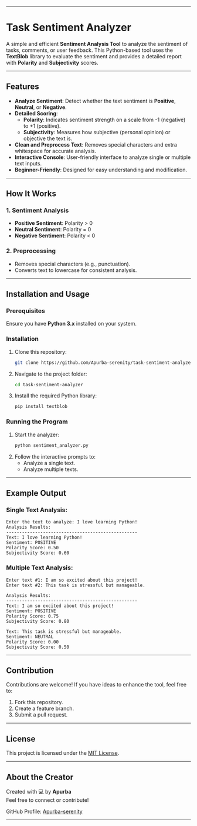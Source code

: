 
---

# Task Sentiment Analyzer

A simple and efficient **Sentiment Analysis Tool** to analyze the sentiment of tasks, comments, or user feedback. This Python-based tool uses the **TextBlob** library to evaluate the sentiment and provides a detailed report with **Polarity** and **Subjectivity** scores.

---

## Features

- **Analyze Sentiment**: Detect whether the text sentiment is **Positive**, **Neutral**, or **Negative**.
- **Detailed Scoring**:
  - **Polarity**: Indicates sentiment strength on a scale from -1 (negative) to +1 (positive).
  - **Subjectivity**: Measures how subjective (personal opinion) or objective the text is.
- **Clean and Preprocess Text**: Removes special characters and extra whitespace for accurate analysis.
- **Interactive Console**: User-friendly interface to analyze single or multiple text inputs.
- **Beginner-Friendly**: Designed for easy understanding and modification.

---

## How It Works

### 1. Sentiment Analysis
- **Positive Sentiment**: Polarity > 0
- **Neutral Sentiment**: Polarity = 0
- **Negative Sentiment**: Polarity < 0

### 2. Preprocessing
- Removes special characters (e.g., punctuation).
- Converts text to lowercase for consistent analysis.

---

## Installation and Usage

### Prerequisites
Ensure you have **Python 3.x** installed on your system.

### Installation
1. Clone this repository:
   ```bash
   git clone https://github.com/Apurba-serenity/task-sentiment-analyzer.git
   ```
2. Navigate to the project folder:
   ```bash
   cd task-sentiment-analyzer
   ```
3. Install the required Python library:
   ```bash
   pip install textblob
   ```

### Running the Program
1. Start the analyzer:
   ```bash
   python sentiment_analyzer.py
   ```
2. Follow the interactive prompts to:
   - Analyze a single text.
   - Analyze multiple texts.

---

## Example Output

### Single Text Analysis:
```plaintext
Enter the text to analyze: I love learning Python!
Analysis Results:
--------------------------------------------------
Text: I love learning Python!
Sentiment: POSITIVE
Polarity Score: 0.50
Subjectivity Score: 0.60
```

### Multiple Text Analysis:
```plaintext
Enter text #1: I am so excited about this project!
Enter text #2: This task is stressful but manageable.

Analysis Results:
--------------------------------------------------
Text: I am so excited about this project!
Sentiment: POSITIVE
Polarity Score: 0.75
Subjectivity Score: 0.80

Text: This task is stressful but manageable.
Sentiment: NEUTRAL
Polarity Score: 0.00
Subjectivity Score: 0.50
```

---

## Contribution

Contributions are welcome! If you have ideas to enhance the tool, feel free to:
1. Fork this repository.
2. Create a feature branch.
3. Submit a pull request.

---

## License

This project is licensed under the [MIT License](LICENSE).

---

## About the Creator

Created with 💻 by **Apurba**  
Feel free to connect or contribute!  

GitHub Profile: [Apurba-serenity](https://github.com/Apurba-serenity)

---

